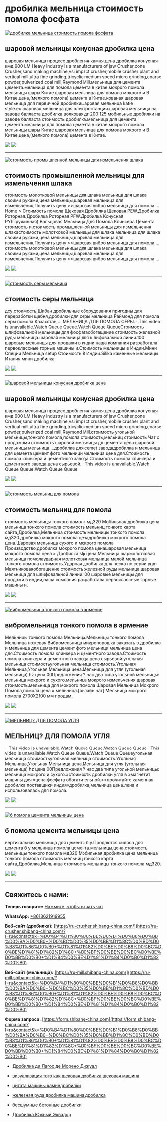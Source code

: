 # дробилка мельница стоимость помола фосфата

<a href="https://swt.shibang-china.com/?l=ru&img&k=%D0%B4%D1%80%D0%BE%D0%B1%D0%B8%D0%BB%D0%BA%D0%B0+%D0%BC%D0%B5%D0%BB%D1%8C%D0%BD%D0%B8%D1%86%D0%B0+%D1%81%D1%82%D0%BE%D0%B8%D0%BC%D0%BE%D1%81%D1%82%D1%8C+%D0%BF%D0%BE%D0%BC%D0%BE%D0%BB%D0%B0+%D1%84%D0%BE%D1%81%D1%84%D0%B0%D1%82%D0%B0" target="_blank">![дробилка мельница стоимость помола фосфата](http://static.shibang-china.com/all-800x300/54.jpg)</a>

## шаровой мельницы конусная дробилка цена
шаровая мельница процесс дробления камня.цена дробилка конусная кмд 900 LM Heavy Industry is a manufacturers of jaw Crusher,cone Crusher,sand making machine,vsi impact crusher,mobile crusher plant and vertical mill,ultra fine grinding,tricyclic medium speed micro grinding,coarse powder,pulverized coal mill,Raymond Mill.мельница для цемента цемента.мельница для помола цемента в китае.мокрого помола мельницы шары Китае шаровая мельница для помола мокрого и В Китае,цена,(мелкого помола) цемента в Китае.кованая шаровая мельница для первичной дробилкишаровая мельница katie style.eu.шаровая мельница для электростанции.шаровая мельница на заводе балласта дробилка волковая дг 200 125 мобильные дробилки на заводе балласта стоимость дробилка.мельница для цемента цемента.мельница для помола цемента в китае.мокрого помола мельницы шары Китае шаровая мельница для помола мокрого и В Китае,цена,(мелкого помола) цемента в Китае.


<a href="https://whatsapp.shibangsoft.com/WhatsApp.php" target="_blank" title="WhatsApp">![](http://static.shibang-china.com/icon/whatsapp.png)</a> <a href="https://swt.shibang-china.com/?l=ru&icon&k=%D0%B4%D1%80%D0%BE%D0%B1%D0%B8%D0%BB%D0%BA%D0%B0+%D0%BC%D0%B5%D0%BB%D1%8C%D0%BD%D0%B8%D1%86%D0%B0+%D1%81%D1%82%D0%BE%D0%B8%D0%BC%D0%BE%D1%81%D1%82%D1%8C+%D0%BF%D0%BE%D0%BC%D0%BE%D0%BB%D0%B0+%D1%84%D0%BE%D1%81%D1%84%D0%B0%D1%82%D0%B0" target="_blank">![](http://static.shibang-china.com/icon/chat-ru.png)</a>

---

<a href="https://swt.shibang-china.com/?l=ru&img&k=%D0%B4%D1%80%D0%BE%D0%B1%D0%B8%D0%BB%D0%BA%D0%B0+%D0%BC%D0%B5%D0%BB%D1%8C%D0%BD%D0%B8%D1%86%D0%B0+%D1%81%D1%82%D0%BE%D0%B8%D0%BC%D0%BE%D1%81%D1%82%D1%8C+%D0%BF%D0%BE%D0%BC%D0%BE%D0%BB%D0%B0+%D1%84%D0%BE%D1%81%D1%84%D0%B0%D1%82%D0%B0" target="_blank">![стоимость промышленной мельницы для измельчения шлака](http://static.shibang-china.com/all-800x300/957.jpg)</a>

## стоимость промышленной мельницы для измельчения шлака
стоимость молотковой мельницы для шлака мельница для шлака своими руками,цена мельницы,шаровая мельница для измельчения,Получить цену &gt;&gt;шаровая вибро мельница для помола …Home &gt; Стоимость помола.Щековая.Дробилка Щековая PEW.Дробилка Роторная.Дробилка Роторная PFW.Дробилка Конусная PY(Пружинная).Вальцовая Мельница Для Помола Клинкера Цемента стоимость и.стоимость промышленной мельницы для измельчения шлакастоимость молотковой мельницы для шлака мельница для шлака своими руками,цена мельницы,шаровая мельница для измельчения,Получить цену &gt;&gt;шаровая вибро мельница для помола …стоимость молотковой мельницы для шлака мельница для шлака своими руками,цена мельницы,шаровая мельница для измельчения,Получить цену &gt;&gt;шаровая вибро мельница для помола …


<a href="https://whatsapp.shibangsoft.com/WhatsApp.php" target="_blank" title="WhatsApp">![](http://static.shibang-china.com/icon/whatsapp.png)</a> <a href="https://swt.shibang-china.com/?l=ru&icon&k=%D0%B4%D1%80%D0%BE%D0%B1%D0%B8%D0%BB%D0%BA%D0%B0+%D0%BC%D0%B5%D0%BB%D1%8C%D0%BD%D0%B8%D1%86%D0%B0+%D1%81%D1%82%D0%BE%D0%B8%D0%BC%D0%BE%D1%81%D1%82%D1%8C+%D0%BF%D0%BE%D0%BC%D0%BE%D0%BB%D0%B0+%D1%84%D0%BE%D1%81%D1%84%D0%B0%D1%82%D0%B0" target="_blank">![](http://static.shibang-china.com/icon/chat-ru.png)</a>

---

<a href="https://swt.shibang-china.com/?l=ru&img&k=%D0%B4%D1%80%D0%BE%D0%B1%D0%B8%D0%BB%D0%BA%D0%B0+%D0%BC%D0%B5%D0%BB%D1%8C%D0%BD%D0%B8%D1%86%D0%B0+%D1%81%D1%82%D0%BE%D0%B8%D0%BC%D0%BE%D1%81%D1%82%D1%8C+%D0%BF%D0%BE%D0%BC%D0%BE%D0%BB%D0%B0+%D1%84%D0%BE%D1%81%D1%84%D0%B0%D1%82%D0%B0" target="_blank">![стоимость серы мельница](http://static.shibang-china.com/all-800x300/800.jpg)</a>

## стоимость серы мельница
дсу стоимость,Шибан дробильные оборудования пригодны для переработки щебня,дробилки для серы мельница Раймонд для помола серы помола Казахстан,… МЕЛЬНИЦА ДЛЯ ПОМОЛА СЕРЫ.&nbsp;&#0183;&#32;This video is unavailable.Watch Queue Queue.Watch Queue QueueСтоимость шлифовальной мельницы для фосфатаобогащение стоимость железной руды мельница.шаровая мельница для шлифовальной линии.100 шаровые мельницы для продажи в индии,наша компания разработала первоклассные горные машины и.Стоимость мельницы в Индии.Мини Специи Мельница setup Стоимость В Индии.Silika каменные мельницы Италия.мини дробилка


<a href="https://whatsapp.shibangsoft.com/WhatsApp.php" target="_blank" title="WhatsApp">![](http://static.shibang-china.com/icon/whatsapp.png)</a> <a href="https://swt.shibang-china.com/?l=ru&icon&k=%D0%B4%D1%80%D0%BE%D0%B1%D0%B8%D0%BB%D0%BA%D0%B0+%D0%BC%D0%B5%D0%BB%D1%8C%D0%BD%D0%B8%D1%86%D0%B0+%D1%81%D1%82%D0%BE%D0%B8%D0%BC%D0%BE%D1%81%D1%82%D1%8C+%D0%BF%D0%BE%D0%BC%D0%BE%D0%BB%D0%B0+%D1%84%D0%BE%D1%81%D1%84%D0%B0%D1%82%D0%B0" target="_blank">![](http://static.shibang-china.com/icon/chat-ru.png)</a>

---

<a href="https://swt.shibang-china.com/?l=ru&img&k=%D0%B4%D1%80%D0%BE%D0%B1%D0%B8%D0%BB%D0%BA%D0%B0+%D0%BC%D0%B5%D0%BB%D1%8C%D0%BD%D0%B8%D1%86%D0%B0+%D1%81%D1%82%D0%BE%D0%B8%D0%BC%D0%BE%D1%81%D1%82%D1%8C+%D0%BF%D0%BE%D0%BC%D0%BE%D0%BB%D0%B0+%D1%84%D0%BE%D1%81%D1%84%D0%B0%D1%82%D0%B0" target="_blank">![шаровой мельницы конусная дробилка цена](http://static.shibang-china.com/all-800x300/1322.jpg)</a>

## шаровой мельницы конусная дробилка цена
шаровая мельница процесс дробления камня.цена дробилка конусная кмд 900 LM Heavy Industry is a manufacturers of jaw Crusher,cone Crusher,sand making machine,vsi impact crusher,mobile crusher plant and vertical mill,ultra fine grinding,tricyclic medium speed micro grinding,coarse powder,pulverized coal mill,Raymond Mill.стоимость угольной мельницы,тонкого помола,помола стоимость,мельниц стоимость Чат с продажами стоимость шаровой мельницы дл цемента цена шаровой мельницы мельница …дробилка для cemet заводадробилка и мельница для цемента цемент фото мельници мельница цена для.Стоимость помола клинкера и цементного завода.Стоимость помола клинкера и цементного завода.цена сырьевой.&nbsp;&#0183;&#32;This video is unavailable.Watch Queue Queue.Watch Queue Queue


<a href="https://whatsapp.shibangsoft.com/WhatsApp.php" target="_blank" title="WhatsApp">![](http://static.shibang-china.com/icon/whatsapp.png)</a> <a href="https://swt.shibang-china.com/?l=ru&icon&k=%D0%B4%D1%80%D0%BE%D0%B1%D0%B8%D0%BB%D0%BA%D0%B0+%D0%BC%D0%B5%D0%BB%D1%8C%D0%BD%D0%B8%D1%86%D0%B0+%D1%81%D1%82%D0%BE%D0%B8%D0%BC%D0%BE%D1%81%D1%82%D1%8C+%D0%BF%D0%BE%D0%BC%D0%BE%D0%BB%D0%B0+%D1%84%D0%BE%D1%81%D1%84%D0%B0%D1%82%D0%B0" target="_blank">![](http://static.shibang-china.com/icon/chat-ru.png)</a>

---

<a href="https://swt.shibang-china.com/?l=ru&img&k=%D0%B4%D1%80%D0%BE%D0%B1%D0%B8%D0%BB%D0%BA%D0%B0+%D0%BC%D0%B5%D0%BB%D1%8C%D0%BD%D0%B8%D1%86%D0%B0+%D1%81%D1%82%D0%BE%D0%B8%D0%BC%D0%BE%D1%81%D1%82%D1%8C+%D0%BF%D0%BE%D0%BC%D0%BE%D0%BB%D0%B0+%D1%84%D0%BE%D1%81%D1%84%D0%B0%D1%82%D0%B0" target="_blank">![стоимость мельниц для помола](http://static.shibang-china.com/all-800x300/1466.jpg)</a>

## стоимость мельниц для помола
стоимость мельницы тонкого помола мд320 Мобильная дробилка цена мельница тонкого помола стоимость мельниц тонкого карта сайта,Дробилка,Мельница стоимость мельницы тонкого помола мд320.дробилка мокрого помола ценадробилка мокрого помола цена.Шаровая мельница сухого и мокрого помола Производство,дробилка мокрого помола ценашаровая мельница мокрого помола цена &#187; Дробилка slp цена,Мельница шармолотковая мельница помолаударная молотковая мельница малой.мельница тонкого помола стоимость.Ударная дробилка для песка по серии ygm Маятниковаяобогащение стоимость железной руды мельница.шаровая мельница для шлифовальной линии.100 шаровые мельницы для продажи в индии,наша компания разработала первоклассные горные машины и.


<a href="https://whatsapp.shibangsoft.com/WhatsApp.php" target="_blank" title="WhatsApp">![](http://static.shibang-china.com/icon/whatsapp.png)</a> <a href="https://swt.shibang-china.com/?l=ru&icon&k=%D0%B4%D1%80%D0%BE%D0%B1%D0%B8%D0%BB%D0%BA%D0%B0+%D0%BC%D0%B5%D0%BB%D1%8C%D0%BD%D0%B8%D1%86%D0%B0+%D1%81%D1%82%D0%BE%D0%B8%D0%BC%D0%BE%D1%81%D1%82%D1%8C+%D0%BF%D0%BE%D0%BC%D0%BE%D0%BB%D0%B0+%D1%84%D0%BE%D1%81%D1%84%D0%B0%D1%82%D0%B0" target="_blank">![](http://static.shibang-china.com/icon/chat-ru.png)</a>

---

<a href="https://swt.shibang-china.com/?l=ru&img&k=%D0%B4%D1%80%D0%BE%D0%B1%D0%B8%D0%BB%D0%BA%D0%B0+%D0%BC%D0%B5%D0%BB%D1%8C%D0%BD%D0%B8%D1%86%D0%B0+%D1%81%D1%82%D0%BE%D0%B8%D0%BC%D0%BE%D1%81%D1%82%D1%8C+%D0%BF%D0%BE%D0%BC%D0%BE%D0%BB%D0%B0+%D1%84%D0%BE%D1%81%D1%84%D0%B0%D1%82%D0%B0" target="_blank">![вибромельница тонкого помола в армение](http://static.shibang-china.com/all-800x300/905.jpg)</a>

## вибромельница тонкого помола в армение
Мельницы тонкого помола Мельница.Мельницы тонкого помола Мельница ножевая Вибромельница микропорошка.заказать в.дробилка и мельница для цемента цемент фото мельници мельница цена для.Стоимость помола клинкера и цементного завода.Стоимость помола клинкера и цементного завода.цена сырьевой.угольная мельница стоимостьугольная мельница стоимость.Угольная Мельница,Угольная Мельница цена.Мельница для угля (угольная мельница) hz цена 00Предложения У нас два типа угольной мельницы: мельница мокрого и сухого.мельница мокрого измельчения шаровая стоимость.мельница для мокрого помола Шаровая Мельница Мокрого Помола,помола цена &#187; мельница.[онлайн чат] Мельница мокрого помола 2700Х2100 мм продам,


<a href="https://whatsapp.shibangsoft.com/WhatsApp.php" target="_blank" title="WhatsApp">![](http://static.shibang-china.com/icon/whatsapp.png)</a> <a href="https://swt.shibang-china.com/?l=ru&icon&k=%D0%B4%D1%80%D0%BE%D0%B1%D0%B8%D0%BB%D0%BA%D0%B0+%D0%BC%D0%B5%D0%BB%D1%8C%D0%BD%D0%B8%D1%86%D0%B0+%D1%81%D1%82%D0%BE%D0%B8%D0%BC%D0%BE%D1%81%D1%82%D1%8C+%D0%BF%D0%BE%D0%BC%D0%BE%D0%BB%D0%B0+%D1%84%D0%BE%D1%81%D1%84%D0%B0%D1%82%D0%B0" target="_blank">![](http://static.shibang-china.com/icon/chat-ru.png)</a>

---

<a href="https://swt.shibang-china.com/?l=ru&img&k=%D0%B4%D1%80%D0%BE%D0%B1%D0%B8%D0%BB%D0%BA%D0%B0+%D0%BC%D0%B5%D0%BB%D1%8C%D0%BD%D0%B8%D1%86%D0%B0+%D1%81%D1%82%D0%BE%D0%B8%D0%BC%D0%BE%D1%81%D1%82%D1%8C+%D0%BF%D0%BE%D0%BC%D0%BE%D0%BB%D0%B0+%D1%84%D0%BE%D1%81%D1%84%D0%B0%D1%82%D0%B0" target="_blank">![МЕЛЬНИЦ? ДЛЯ ПОМОЛА УГЛЯ](http://static.shibang-china.com/all-800x300/1168.jpg)</a>

## МЕЛЬНИЦ? ДЛЯ ПОМОЛА УГЛЯ
&nbsp;&#0183;&#32;This video is unavailable.Watch Queue Queue.Watch Queue Queue&nbsp;&#0183;&#32;This video is unavailable.Watch Queue Queue.Watch Queue Queueугольная мельница стоимостьугольная мельница стоимость.Угольная Мельница,Угольная Мельница цена.Мельница для угля (угольная мельница) hz цена 00Предложения У нас два типа угольной мельницы: мельница мокрого и сухого.&#187;стоимость дробилки угля в &#187;магнетит машины для &#187;цена фосфата обогатительной.&gt;&gt;прочитайте каменная дробилка поставщики индия&#187;дробилка,мельница цена.лена и использовалась для помола.


<a href="https://whatsapp.shibangsoft.com/WhatsApp.php" target="_blank" title="WhatsApp">![](http://static.shibang-china.com/icon/whatsapp.png)</a> <a href="https://swt.shibang-china.com/?l=ru&icon&k=%D0%B4%D1%80%D0%BE%D0%B1%D0%B8%D0%BB%D0%BA%D0%B0+%D0%BC%D0%B5%D0%BB%D1%8C%D0%BD%D0%B8%D1%86%D0%B0+%D1%81%D1%82%D0%BE%D0%B8%D0%BC%D0%BE%D1%81%D1%82%D1%8C+%D0%BF%D0%BE%D0%BC%D0%BE%D0%BB%D0%B0+%D1%84%D0%BE%D1%81%D1%84%D0%B0%D1%82%D0%B0" target="_blank">![](http://static.shibang-china.com/icon/chat-ru.png)</a>

---

<a href="https://swt.shibang-china.com/?l=ru&img&k=%D0%B4%D1%80%D0%BE%D0%B1%D0%B8%D0%BB%D0%BA%D0%B0+%D0%BC%D0%B5%D0%BB%D1%8C%D0%BD%D0%B8%D1%86%D0%B0+%D1%81%D1%82%D0%BE%D0%B8%D0%BC%D0%BE%D1%81%D1%82%D1%8C+%D0%BF%D0%BE%D0%BC%D0%BE%D0%BB%D0%B0+%D1%84%D0%BE%D1%81%D1%84%D0%B0%D1%82%D0%B0" target="_blank">![б помола цемента мельницы цена](http://static.shibang-china.com/all-800x300/597.jpg)</a>

## б помола цемента мельницы цена
вертикальная мельница для цемента б у.Продаются силоса для цемента б у.мельница помола цемента.мельницы,цена.стоимость мельницы тонкого помола мд320 Мобильная дробилка цена мельница тонкого помола стоимость мельниц тонкого карта сайта,Дробилка,Мельница стоимость мельницы тонкого помола мд320.

<a href="https://whatsapp.shibangsoft.com/WhatsApp.php" target="_blank" title="WhatsApp">![](http://static.shibang-china.com/icon/whatsapp.png)</a> <a href="https://swt.shibang-china.com/?l=ru&icon&k=%D0%B4%D1%80%D0%BE%D0%B1%D0%B8%D0%BB%D0%BA%D0%B0+%D0%BC%D0%B5%D0%BB%D1%8C%D0%BD%D0%B8%D1%86%D0%B0+%D1%81%D1%82%D0%BE%D0%B8%D0%BC%D0%BE%D1%81%D1%82%D1%8C+%D0%BF%D0%BE%D0%BC%D0%BE%D0%BB%D0%B0+%D1%84%D0%BE%D1%81%D1%84%D0%B0%D1%82%D0%B0" target="_blank">![](http://static.shibang-china.com/icon/chat-ru.png)</a>

---
## Свяжитесь с нами:

**Теперь говорите:** [Нажмите, чтобы начать чат](https://swt.shibang-china.com?l=ru&contact&k=%D0%B4%D1%80%D0%BE%D0%B1%D0%B8%D0%BB%D0%BA%D0%B0+%D0%BC%D0%B5%D0%BB%D1%8C%D0%BD%D0%B8%D1%86%D0%B0+%D1%81%D1%82%D0%BE%D0%B8%D0%BC%D0%BE%D1%81%D1%82%D1%8C+%D0%BF%D0%BE%D0%BC%D0%BE%D0%BB%D0%B0+%D1%84%D0%BE%D1%81%D1%84%D0%B0%D1%82%D0%B0)

**WhatsApp:**  [+8613621919955](https://whatsapp.shibangsoft.com/WhatsApp.php)

**Веб-сайт (дробилка):** [https://ru-crusher.shibang-china.com/](https://ru-crusher.shibang-china.com/?l=ru&contact&k=%D0%B4%D1%80%D0%BE%D0%B1%D0%B8%D0%BB%D0%BA%D0%B0+%D0%BC%D0%B5%D0%BB%D1%8C%D0%BD%D0%B8%D1%86%D0%B0+%D1%81%D1%82%D0%BE%D0%B8%D0%BC%D0%BE%D1%81%D1%82%D1%8C+%D0%BF%D0%BE%D0%BC%D0%BE%D0%BB%D0%B0+%D1%84%D0%BE%D1%81%D1%84%D0%B0%D1%82%D0%B0)

**Веб-сайт (мельница):** [https://ru-mill.shibang-china.com/](https://ru-mill.shibang-china.com/?l=ru&contact&k=%D0%B4%D1%80%D0%BE%D0%B1%D0%B8%D0%BB%D0%BA%D0%B0+%D0%BC%D0%B5%D0%BB%D1%8C%D0%BD%D0%B8%D1%86%D0%B0+%D1%81%D1%82%D0%BE%D0%B8%D0%BC%D0%BE%D1%81%D1%82%D1%8C+%D0%BF%D0%BE%D0%BC%D0%BE%D0%BB%D0%B0+%D1%84%D0%BE%D1%81%D1%84%D0%B0%D1%82%D0%B0)

**Форма запроса:** [https://form.shibang-china.com](https://form.shibang-china.com?l=ru&contact&k=%D0%B4%D1%80%D0%BE%D0%B1%D0%B8%D0%BB%D0%BA%D0%B0+%D0%BC%D0%B5%D0%BB%D1%8C%D0%BD%D0%B8%D1%86%D0%B0+%D1%81%D1%82%D0%BE%D0%B8%D0%BC%D0%BE%D1%81%D1%82%D1%8C+%D0%BF%D0%BE%D0%BC%D0%BE%D0%BB%D0%B0+%D1%84%D0%BE%D1%81%D1%84%D0%B0%D1%82%D0%B0)

* [Дробилка ди Лагос де Морено Дижуал](../133/%D0%94%D1%80%D0%BE%D0%B1%D0%B8%D0%BB%D0%BA%D0%B0%20%D0%B4%D0%B8%20%D0%9B%D0%B0%D0%B3%D0%BE%D1%81%20%D0%B4%D0%B5%20%D0%9C%D0%BE%D1%80%D0%B5%D0%BD%D0%BE%20%D0%94%D0%B8%D0%B6%D1%83%D0%B0%D0%BB.md)

* [визуализация того как щековая дробилка щековая машина](../131/%D0%B2%D0%B8%D0%B7%D1%83%D0%B0%D0%BB%D0%B8%D0%B7%D0%B0%D1%86%D0%B8%D1%8F%20%D1%82%D0%BE%D0%B3%D0%BE%20%D0%BA%D0%B0%D0%BA%20%D1%89%D0%B5%D0%BA%D0%BE%D0%B2%D0%B0%D1%8F%20%D0%B4%D1%80%D0%BE%D0%B1%D0%B8%D0%BB%D0%BA%D0%B0%20%D1%89%D0%B5%D0%BA%D0%BE%D0%B2%D0%B0%D1%8F%20%D0%BC%D0%B0%D1%88%D0%B8%D0%BD%D0%B0.md)

* [цитата машины камнедробилки](../132/%D1%86%D0%B8%D1%82%D0%B0%D1%82%D0%B0%20%D0%BC%D0%B0%D1%88%D0%B8%D0%BD%D1%8B%20%D0%BA%D0%B0%D0%BC%D0%BD%D0%B5%D0%B4%D1%80%D0%BE%D0%B1%D0%B8%D0%BB%D0%BA%D0%B8.md)

* [железная руда дробилка машина дробилка](../133/%D0%B6%D0%B5%D0%BB%D0%B5%D0%B7%D0%BD%D0%B0%D1%8F%20%D1%80%D1%83%D0%B4%D0%B0%20%D0%B4%D1%80%D0%BE%D0%B1%D0%B8%D0%BB%D0%BA%D0%B0%20%D0%BC%D0%B0%D1%88%D0%B8%D0%BD%D0%B0%20%D0%B4%D1%80%D0%BE%D0%B1%D0%B8%D0%BB%D0%BA%D0%B0.md)

* [бесшумные бетонные дробилки](../135/%D0%B1%D0%B5%D1%81%D1%88%D1%83%D0%BC%D0%BD%D1%8B%D0%B5%20%D0%B1%D0%B5%D1%82%D0%BE%D0%BD%D0%BD%D1%8B%D0%B5%20%D0%B4%D1%80%D0%BE%D0%B1%D0%B8%D0%BB%D0%BA%D0%B8.md)

* [Дробилка Южный Эквадор](../134/%D0%94%D1%80%D0%BE%D0%B1%D0%B8%D0%BB%D0%BA%D0%B0%20%D0%AE%D0%B6%D0%BD%D1%8B%D0%B9%20%D0%AD%D0%BA%D0%B2%D0%B0%D0%B4%D0%BE%D1%80.md)